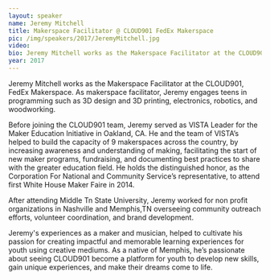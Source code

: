 ```yaml
---
layout: speaker
name: Jeremy Mitchell
title: Makerspace Facilitator @ CLOUD901 FedEx Makerspace
pic: /img/speakers/2017/JeremyMitchell.jpg
video:
bio: Jeremy Mitchell works as the Makerspace Facilitator at the CLOUD901, FedEx Makerspace. As makerspace facilitator, Jeremy engages teens in programming such as 3D design and 3D printing, electronics, robotics, and woodworking.
year: 2017
---
```


Jeremy Mitchell works as the Makerspace Facilitator at the CLOUD901, FedEx Makerspace. As makerspace facilitator, Jeremy engages teens in programming such as 3D design and 3D printing, electronics, robotics, and woodworking.

Before joining the CLOUD901 team, Jeremy served as VISTA Leader for the Maker Education Initiative in Oakland, CA. He and the team of VISTA’s helped to build the capacity of 9 makerspaces across the country, by increasing awareness and understanding of making, facilitating the start of new maker programs, fundraising, and documenting best practices to share with the greater education field. He holds the distinguished honor, as the Corporation For National and Community Service’s representative, to attend first White House Maker Faire in 2014.

After attending Middle Tn State University, Jeremy worked for non profit organizations in Nashville and Memphis,TN overseeing community outreach efforts, volunteer coordination, and brand development.  

Jeremy's experiences as a maker and musician, helped to cultivate his passion for creating impactful and memorable learning experiences for youth using creative mediums. As a native of Memphis, he’s passionate about seeing CLOUD901 become a platform for youth to develop new skills, gain unique experiences, and make their dreams come to life.